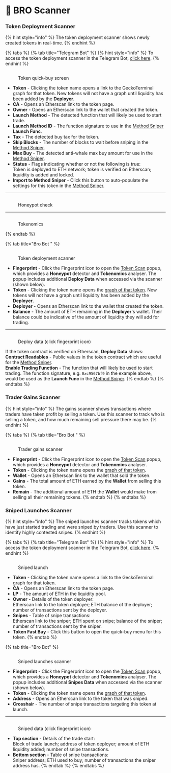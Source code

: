 # 📡 BRO Scanner

### Token Deployment Scanner

{% hint style="info" %}
The token deployment scanner shows newly created tokens in real-time.
{% endhint %}

{% tabs %}
{% tab title="Telegram Bot" %}
{% hint style="info" %}
To access the token deployment scanner in the Telegram Bot, [click here](https://t.me/unibotscanner).
{% endhint %}

<figure><img src="../.gitbook/assets/fff&#x26;text=Coming+Soon.png" alt=""><figcaption><p>Token quick-buy screen</p></figcaption></figure>

* **Token** - Clicking the token name opens a link to the GeckoTerminal graph for that token. New tokens will not have a graph until liquidity has been added by the **Deployer**.
* **CA** - Opens an Etherscan link to the token page.
* **Owner** - Opens an Etherscan link to the wallet that created the token.
* **Launch Method** - The detected function that will likely be used to start trade.
* **Launch Method ID** - The function signature to use in the [Method Sniper](broken-reference) **Launch Func**.
* **Tax** - The detected buy tax for the token.
* **Skip Blocks** - The number of blocks to wait before sniping in the [Method Sniper](broken-reference).
* **Max Buy** - The detected anti-whale max buy amount for use in the [Method Sniper](broken-reference).
* **Status** - Flags indicating whether or not the following is true:\
  Token is deployed to ETH network; token is verified on Etherscan; liquidity is added and locked.
* **Import to Method Sniper** - Click this button to auto-populate the settings for this token in the [Method Sniper](broken-reference).

***

<figure><img src="../.gitbook/assets/fff&#x26;text=Coming+Soon.png" alt=""><figcaption><p>Honeypot check</p></figcaption></figure>

***

<figure><img src="../.gitbook/assets/fff&#x26;text=Coming+Soon.png" alt=""><figcaption><p>Tokenomics</p></figcaption></figure>
{% endtab %}

{% tab title="Bro Bot " %}
<figure><img src="../.gitbook/assets/fff.png" alt=""><figcaption><p>Token deployment scanner</p></figcaption></figure>

* **Fingerprint** - Click the Fingerprint icon to open the [Token Scan](broken-reference) popup, which provides a **Honeypot** detector and **Tokenomics** analyser. The popup includes additional **Deploy Data** when accessed via the scanner (shown below).&#x20;
* **Token** - Clicking the token name opens the [graph of that token](broken-reference). New tokens will not have a graph until liquidity has been added by the **Deployer**.
* **Deployer** - Opens an Etherscan link to the wallet that created the token.
* **Balance** - The amount of ETH remaining in the **Deployer**'s wallet. Their balance could be indicative of the amount of liquidity they will add for trading.

***

<figure><img src="../.gitbook/assets/fff.png" alt=""><figcaption><p>Deploy data (click fingerprint icon)</p></figcaption></figure>

If the token contract is verified on Etherscan, **Deploy Data** shows:\
**Contract Readables** - Public values in the token contract which are useful for the [Method Sniper](broken-reference).\
**Enable Trading Function** - The function that will likely be used to start trading. The function signature, e.g. `0xc9567bf9` in the example above, would be used as the **Launch Func** in the [Method Sniper](broken-reference).
{% endtab %}
{% endtabs %}

### Trader Gains Scanner

{% hint style="info" %}
The gains scanner shows transactions where traders have taken profit by selling a token. Use this scanner to track who is selling a token, and how much remaining sell pressure there may be.
{% endhint %}

{% tabs %}
{% tab title="Bro Bot " %}
<figure><img src="../.gitbook/assets/fff&#x26;text=Coming+Soon.png" alt=""><figcaption><p>Trader gains scanner</p></figcaption></figure>

* **Fingerprint** - Click the Fingerprint icon to open the [Token Scan](broken-reference) popup, which provides a **Honeypot** detector and **Tokenomics** analyser.
* **Token** - Clicking the token name opens the [graph of that token](broken-reference).
* **Wallet** - Opens an Etherscan link to the wallet that sold the token.
* **Gains** - The total amount of ETH earned by the **Wallet** from selling this token.
* **Remain** - The additional amount of ETH the **Wallet** would make from selling all their remaining tokens.
{% endtab %}
{% endtabs %}

### Sniped Launches Scanner

{% hint style="info" %}
The sniped launches scanner tracks tokens which have just started trading and were sniped by traders. Use this scanner to identify highly contested snipes.
{% endhint %}

{% tabs %}
{% tab title="Telegram Bot" %}
{% hint style="info" %}
To access the token deployment scanner in the Telegram Bot, [click here](https://t.me/unibotscanner).
{% endhint %}

<figure><img src="../.gitbook/assets/fff&#x26;text=Coming+Soon.png" alt=""><figcaption><p>Sniped launch</p></figcaption></figure>

* **Token** - Clicking the token name opens a link to the GeckoTerminal graph for that token.
* **CA** - Opens an Etherscan link to the token page.
* **LP** - The amount of ETH in the liquidity pool.
* **Owner** - Details of the token deployer:\
  Etherscan link to the token deployer; ETH balance of the deployer; number of transactions sent by the deployer.
* **Snipes** - Table of snipe transactions:\
  Etherscan link to the sniper; ETH spent on snipe; balance of the sniper; number of transactions sent by the sniper.
* **Token Fast Buy** - Click this button to open the quick-buy menu for this token.
{% endtab %}

{% tab title="Bro Bot" %}
<figure><img src="../.gitbook/assets/fff&#x26;text=Coming+Soon.png" alt=""><figcaption><p>Sniped launches scanner</p></figcaption></figure>

* **Fingerprint** - Click the Fingerprint icon to open the [Token Scan](broken-reference) popup, which provides a **Honeypot** detector and **Tokenomics** analyser. The popup includes additional **Snipes Data** when accessed via the scanner (shown below).&#x20;
* **Token** - Clicking the token name opens the [graph of that token](broken-reference).
* **Address** - Opens an Etherscan link to the token that was sniped.
* **Crosshair** - The number of snipe transactions targeting this token at launch.

***

<figure><img src="../.gitbook/assets/fff&#x26;text=Coming+Soon.png" alt=""><figcaption><p>Sniped data (click fingerprint icon)</p></figcaption></figure>

* **Top section** - Details of the trade start:\
  Block of trade launch; address of token deployer; amount of ETH liquidity added; number of snipe transactions.
* **Bottom section** - Table of snipe transactions: \
  Sniper address; ETH used to buy; number of transactions the sniper address has.
{% endtab %}
{% endtabs %}

